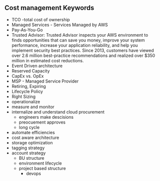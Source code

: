 ## Cost management Keywords
- TCO -total cost of ownership
- Managed Services - Services Managed by AWS 
- Pay-As-You-Go
- Trusted Advisor: Trusted Advisor inspects your AWS environment to finds opportunities that can save you money, improve your system performance, increase your application reliability, and help you implement security best practices. Since 2013, customers have viewed over 2.6 million best-practice recommendations and realized over $350 million in estimated cost reductions.
- Event Driven architecture
- Reserved Capacity
- CapEx vs. OpEx
- MSP - Managed Service Provider
- Retiring, Expiring 
- Lifecycle Policy
- Right Sizing 
- operationalize 
- measure and monitor
- internalize and understand cloud procurement
  - engineers make descisions
  - preocuement approves
  - long cycle 
- automate efficiencies  
- cost aware architecture 
- storage optimization
- tagging strategy
- account strategy
  - BU structure
  - environment lifecycle 
  - project based structure
    - devops
    

